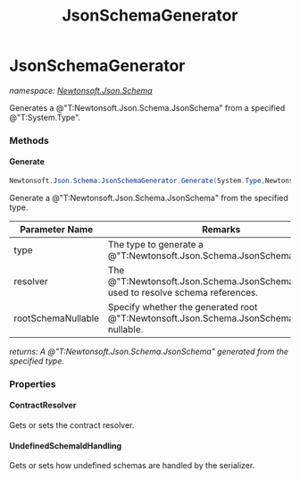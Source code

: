 ﻿---
title: JsonSchemaGenerator
---

# JsonSchemaGenerator
_namespace: [Newtonsoft.Json.Schema](N-Newtonsoft.Json.Schema.html)_

Generates a @"T:Newtonsoft.Json.Schema.JsonSchema" from a specified @"T:System.Type".

### Methods

#### Generate
```csharp
Newtonsoft.Json.Schema.JsonSchemaGenerator.Generate(System.Type,Newtonsoft.Json.Schema.JsonSchemaResolver,System.Boolean)
```
Generate a @"T:Newtonsoft.Json.Schema.JsonSchema" from the specified type.

|Parameter Name|Remarks|
|--------------|-------|
|type|The type to generate a @"T:Newtonsoft.Json.Schema.JsonSchema" from.|
|resolver|The @"T:Newtonsoft.Json.Schema.JsonSchemaResolver" used to resolve schema references.|
|rootSchemaNullable|Specify whether the generated root @"T:Newtonsoft.Json.Schema.JsonSchema" will be nullable.|

_returns: A @"T:Newtonsoft.Json.Schema.JsonSchema" generated from the specified type._



### Properties

#### ContractResolver
Gets or sets the contract resolver.
#### UndefinedSchemaIdHandling
Gets or sets how undefined schemas are handled by the serializer.

